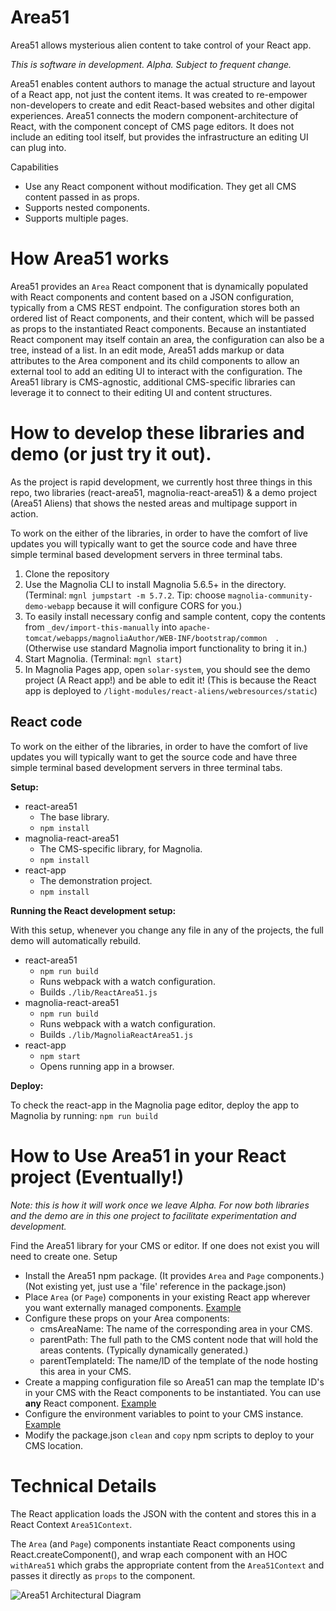 # Area51
Area51 allows mysterious alien content to take control of your React app.

*This is software in development. Alpha. Subject to frequent change.*

Area51 enables content authors to manage the actual structure and layout of a React app, not just the content items. It was created to re-empower non-developers to create and edit React-based websites and other digital experiences. Area51 connects the modern component-architecture of React, with the component concept of CMS page editors.
It does not include an editing tool itself, but provides the infrastructure an editing UI can plug into.

Capabilities

* Use any React component without modification. They get all CMS content passed in as props.
* Supports nested components.
* Supports multiple pages.

# How Area51 works

Area51 provides an `Area` React component that is dynamically populated with React components and content based on a JSON configuration, typically from a CMS REST endpoint.
The configuration stores both an ordered list of React components, and their content, which will be passed as props to the instantiated React components. Because an instantiated React component may itself contain an area, the configuration can also be a tree, instead of a list.
In an edit mode, Area51 adds markup or data attributes to the Area component and its child components to allow an external tool to add an editing UI to interact with the configuration.
The Area51 library is CMS-agnostic, additional CMS-specific libraries can leverage it to connect to their editing UI and content structures.

# How to develop these libraries and demo (or just try it out).

As the project is rapid development, we currently host three things in this repo, two libraries (react-area51, magnolia-react-area51) & a demo project (Area51 Aliens) that shows the nested areas and multipage support in action.

To work on the either of the libraries, in order to have the comfort of live updates you will typically want to get the source code and have three simple terminal based development servers in three terminal tabs.

1. Clone the repository
2. Use the Magnolia CLI to install Magnolia 5.6.5+ in the directory. (Terminal: `mgnl jumpstart -m 5.7.2`. Tip: choose `magnolia-community-demo-webapp` because it will configure CORS for you.)
3. To easily install necessary config and sample content, copy the contents from `_dev/import-this-manually` into `apache-tomcat/webapps/magnoliaAuthor/WEB-INF/bootstrap/common 
`. (Otherwise use standard Magnolia import functionality to bring it in.)
3. Start Magnolia. (Terminal: `mgnl start`)
4. In Magnolia Pages app, open `solar-system`, you should see the demo project (A React app!) and be able to edit it! (This is because the React app is deployed to `/light-modules/react-aliens/webresources/static`)


## React code
To work on the either of the libraries, in order to have the comfort of live updates you will typically want to get the source code and have three simple terminal based development servers in three terminal tabs.

**Setup:**

* react-area51
  * The base library. 
  * `npm install`
* magnolia-react-area51
  * The CMS-specific library, for Magnolia.
  * `npm install`
* react-app
  * The demonstration project.
  * `npm install`

**Running the React development setup:**

With this setup, whenever you change any file in any of the projects, the full demo will automatically rebuild.

* react-area51
  * `npm run build`
  * Runs webpack with a watch configuration.
  * Builds `./lib/ReactArea51.js`
* magnolia-react-area51
  * `npm run build`
  * Runs webpack with a watch configuration.
  * Builds `./lib/MagnoliaReactArea51.js`
* react-app
  * `npm start`
  * Opens running app in a browser.

**Deploy:**

To check the react-app in the Magnolia page editor, deploy the app to Magnolia by running:
`npm run build`


# How to Use Area51 in your React project (Eventually!)

*Note: this is how it will work once we leave Alpha. For now both libraries and the demo are in this one project to facilitate experimentation and development.*

Find the Area51 library for your CMS or editor. If one does not exist you will need to create one.
Setup
* Install the Area51 npm package. (It provides `Area` and `Page` components.) (Not existing yet, just use a 'file' reference in the package.json)
* Place `Area` (or `Page`) components in your existing React app wherever you want externally managed components. [Example](magnolia-react-area51-demo/react-app/src/app/component/SlideShow.js)
* Configure these props on your Area components:
  * cmsAreaName: The name of the corresponding area in your CMS.
  * parentPath: The full path to the CMS content node that will hold the areas contents. (Typically dynamically generated.)
  * parentTemplateId: The name/ID of the template of the node hosting this area in your CMS.
* Create a mapping configuration file so Area51 can map the template ID's in your CMS with the React components to be instantiated. You can use **any** React component. [Example](magnolia-react-area51-demo/react-app/src/app/mapping.js)
* Configure the environment variables to point to your CMS instance. [Example](magnolia-react-area51-demo/react-app/src/environments/environment.js)
* Modify the package.json `clean` and `copy` npm scripts to deploy to your CMS location.


# Technical Details

The React application loads the JSON with the content and stores this in a React Context `Area51Context`.

The `Area` (and `Page`) components instantiate React components using React.createComponent(), and wrap each component with an HOC `withArea51` which grabs the appropriate content from the `Area51Context` and passes it directly as `props` to the component.

![Area51 Architectural Diagram](_dev/README-react-area51.png)

